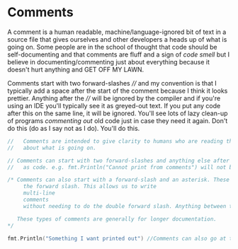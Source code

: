 # Comments
A comment is a human readable, machine/language-ignored bit of text in a source file that gives ourselves and other developers a heads up of what is going on. 
Some people are in the school of thought that code should be self-documenting and that comments are fluff and a sign of _code smell_ but I believe in documenting/commenting just about everything because it doesn't hurt anything and GET OFF MY LAWN.

Comments start with two forward-slashes _//_ and my convention is that I typically add a space after the start of the comment because I think it looks prettier.
 Anything after the _//_ will be ignored by the compiler and if you're using an IDE you'll typically see it as greyed-out text. If you put any code after this on the same line, it will be ignored.
 You'll see lots of lazy clean-up of programs _commenting out_ old code just in case they need it again. Don't do this (do as I say not as I do). You'll do this.
 
```go
//   Comments are intended to give clarity to humans who are reading the program so it's a lot less daunting to learn
//   about what is going on.

// Comments can start with two forward-slashes and anything else after those slashes on the line will not be interpreted
//   as code. e.g. fmt.Println("Cannot print from comments") will not be output

/* Comments can also start with a forward-slash and an asterisk. These types of comments must end with an asterisk then
     the forward slash. This allows us to write
     multi-line
     comments
     without needing to do the double forward slash. Anything between the beginning na end is considered a comment.

   These types of comments are generally for longer documentation.
*/

fmt.Println("Something I want printed out") //Comments can also go at the end of a bit of code on the same line.
```

 